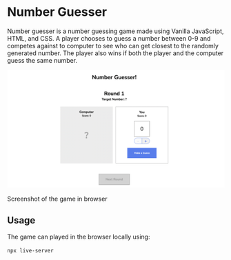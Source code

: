 # Number Guesser 

Number guesser is a number guessing game made using Vanilla JavaScript, HTML, and CSS. A player chooses to guess a number between 0-9 and competes against to computer to see who can get closest to the randomly generated number. The player also wins if both the player and the computer guess the same number.

![screenshot-of-game](../assets/images/number-guess.png)
<figcaption>Screenshot of the game in browser</figcaption>

## Usage 

The game can played in the browser locally using:

```npx live-server```


